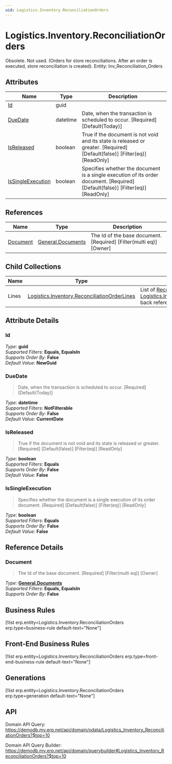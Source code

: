 ```yaml
---
uid: Logistics.Inventory.ReconciliationOrders
---
```

# Logistics.Inventory.ReconciliationOrders

Obsolete. Not used. (Orders for store reconciliations. After an order is executed, store reconciliation is created). Entity: Inv_Reconciliation_Orders

## Attributes

| Name | Type | Description |
| ---- | ---- | --- |
| [Id](Logistics.Inventory.ReconciliationOrders.md#Id) | guid |  
| [DueDate](Logistics.Inventory.ReconciliationOrders.md#DueDate) | datetime | Date, when the transaction is scheduled to occur. [Required] [Default(Today)] 
| [IsReleased](Logistics.Inventory.ReconciliationOrders.md#IsReleased) | boolean | True if the document is not void and its state is released or greater. [Required] [Default(false)] [Filter(eq)] [ReadOnly] 
| [IsSingleExecution](Logistics.Inventory.ReconciliationOrders.md#IsSingleExecution) | boolean | Specifies whether the document is a single execution of its order document. [Required] [Default(false)] [Filter(eq)] [ReadOnly] 

## References

| Name | Type | Description |
| ---- | ---- | --- |
| [Document](Logistics.Inventory.ReconciliationOrders.md#Document) | [General.Documents](General.Documents.md) | The Id of the base document. [Required] [Filter(multi eq)] [Owner] |

## Child Collections

| Name | Type | Description |
| ---- | ---- | --- |
| Lines | [Logistics.Inventory.ReconciliationOrderLines](Logistics.Inventory.ReconciliationOrderLines.md) | List of [ReconciliationOrderLine](Logistics.Inventory.ReconciliationOrderLines.md) child objects, based on the [Logistics.Inventory.ReconciliationOrderLine.ReconciliationOrder](Logistics.Inventory.ReconciliationOrderLines.md#ReconciliationOrder) back reference 


## Attribute Details

### Id

_Type_: **guid**  
_Supported Filters_: **Equals, EqualsIn**  
_Supports Order By_: **False**  
_Default Value_: **NewGuid**  

### DueDate

> Date, when the transaction is scheduled to occur. [Required] [Default(Today)]

_Type_: **datetime**  
_Supported Filters_: **NotFilterable**  
_Supports Order By_: **False**  
_Default Value_: **CurrentDate**  

### IsReleased

> True if the document is not void and its state is released or greater. [Required] [Default(false)] [Filter(eq)] [ReadOnly]

_Type_: **boolean**  
_Supported Filters_: **Equals**  
_Supports Order By_: **False**  
_Default Value_: **False**  

### IsSingleExecution

> Specifies whether the document is a single execution of its order document. [Required] [Default(false)] [Filter(eq)] [ReadOnly]

_Type_: **boolean**  
_Supported Filters_: **Equals**  
_Supports Order By_: **False**  
_Default Value_: **False**  


## Reference Details

### Document

> The Id of the base document. [Required] [Filter(multi eq)] [Owner]

_Type_: **[General.Documents](General.Documents.md)**  
_Supported Filters_: **Equals, EqualsIn**  
_Supports Order By_: **False**  



## Business Rules

[!list erp.entity=Logistics.Inventory.ReconciliationOrders erp.type=business-rule default-text="None"]

## Front-End Business Rules

[!list erp.entity=Logistics.Inventory.ReconciliationOrders erp.type=front-end-business-rule default-text="None"]

## Generations

[!list erp.entity=Logistics.Inventory.ReconciliationOrders erp.type=generation default-text="None"]

## API

Domain API Query:
<https://demodb.my.erp.net/api/domain/odata/Logistics_Inventory_ReconciliationOrders?$top=10>

Domain API Query Builder:
<https://demodb.my.erp.net/api/domain/querybuilder#Logistics_Inventory_ReconciliationOrders?$top=10>

